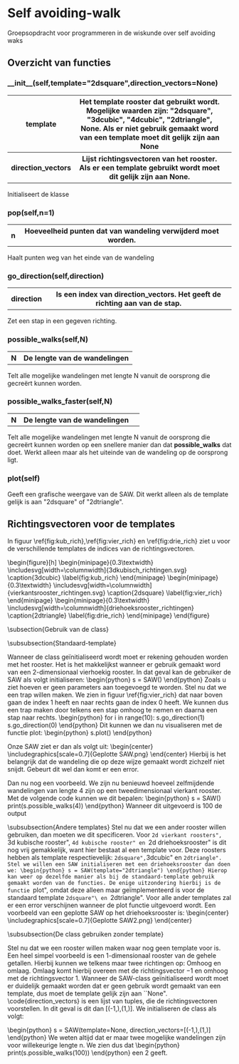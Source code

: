 <h1>Self avoiding-walk</h1>

Groepsopdracht voor programmeren in de wiskunde over self avoiding waks


<h2>Overzicht van functies</h2>

<h3>__init__(self,template="2dsquare",direction_vectors=None)</h3>
<table>
<tr><th>template<th>Het template rooster dat gebruikt wordt. Mogelijke waarden zijn: "2dsquare", "3dcubic", "4dcubic", "2dtriangle", None. Als er niet gebruik gemaakt word van een template moet dit gelijk zijn aan None<th><tr>
<tr><th>direction_vectors<th>Lijst richtingsvectoren van het rooster. Als er een template gebruikt  wordt moet dit gelijk zijn aan None.<th><tr>
</table>
Initialiseert de klasse

<h3>pop(self,n=1)</h3>
<table>
    <tr><th>n<th>Hoeveelheid punten dat van wandeling verwijderd moet worden.<th></tr>
</table>
Haalt punten weg van het einde van de wandeling
<h3>go_direction(self,direction)</h3>
<table>
    <tr><th>direction<th>Is een index van <b>direction_vectors</b>. Het geeft de richting aan van de stap.
</table>
Zet een stap in een gegeven richting.
<h3>possible_walks(self,N)</h3>
<table>
<tr><th>N</th><th>De lengte van de wandelingen</th></tr>
</table>
Telt alle mogelijke wandelingen met lengte N vanuit de oorsprong die gecreërt kunnen worden.
<h3>possible_walks_faster(self,N)</h3>
<table>
  <tr><th>N<th>De lengte van de wandelingen<th><tr>
</table>
Telt alle mogelijke wandelingen met lengte N vanuit de oorsprong die gecreërt kunnen worden op een snellere manier dan dat <b>possible_walks</b> dat doet. Werkt alleen maar als het uiteinde van de wandeling op de oorsprong ligt.
<h3>plot(self)</h3>
Geeft een grafische weergave van de SAW. Dit werkt alleen als de template gelijk is aan "2dsquare" of "2dtriangle".

<h2>Richtingsvectoren voor de templates</h2>

In figuur \ref{fig:kub_rich},\ref{fig:vier_rich} en \ref{fig:drie_rich} ziet u voor de verschillende templates de indices van de richtingsvectoren.

\begin{figure}[h]
\begin{minipage}{0.3\textwidth}
    \includesvg[width=\columnwidth]{3dkubisch_richtingen.svg}
    \caption{3dcubic}
    \label{fig:kub_rich}
\end{minipage}
\begin{minipage}{0.3\textwidth}
    \includesvg[width=\columnwidth]{vierkantsrooster_richtingen.svg}
    \caption{2dsquare}
    \label{fig:vier_rich}
\end{minipage}
\begin{minipage}{0.3\textwidth}
    \includesvg[width=\columnwidth]{driehoeksrooster_richtingen}
    \caption{2dtriangle}
    \label{fig:drie_rich}
\end{minipage}
\end{figure}

\subsection{Gebruik van de class}

\subsubsection{Standaard-template}

Wanneer de class geïnitialiseerd wordt moet er rekening gehouden worden met het rooster. Het is het makkelijkst wanneer er gebruik gemaakt word van een 2-dimensionaal vierhoekig rooster. In dat geval kan de gebruiker de SAW als volgt initialiseren:
\begin{python}
s = SAW()
\end{python}
Zoals u ziet hoeven er geen parameters aan toegevoegd te worden. Stel nu dat we een trap willen maken. We zien in figuur \ref{fig:vier_rich} dat naar boven gaan de index 1 heeft en naar rechts gaan de index 0 heeft. We kunnen dus een trap maken door telkens een stap omhoog te nemen en daarna een stap naar rechts.
\begin{python}
for i in range(10):
    s.go_direction(1)
    s.go_direction(0)
\end{python}
Dit kunnen we dan nu visualiseren met de functie plot:
\begin{python}
s.plot()
\end{python}

Onze SAW ziet er dan als volgt uit:
\begin{center}
    \includegraphics[scale=0.7]{Geplotte SAW.png}
\end{center}
Hierbij is het belangrijk dat de wandeling die op deze wijze gemaakt wordt zichzelf niet snijdt. Gebeurt dit wel dan komt er een error.

Dan nu nog een voorbeeld. We zijn nu benieuwd hoeveel zelfmijdende wandelingen van lengte 4 zijn op een tweedimensionaal vierkant rooster. Met de volgende code kunnen we dit bepalen:
\begin{python}
s = SAW()
print(s.possible_walks(4))
\end{python}
Wanneer dit uitgevoerd is 100 de output

\subsubsection{Andere templates}
Stel nu dat we een ander rooster willen gebruiken, dan moeten we dit specificeren. Voor ``2d vierkant roosters", ``3d kubische rooster", ``4d kubische rooster" en ``2d driehoeksrooster" is dit nog vrij gemakkelijk, want hier bestaat al een template voor. Deze roosters hebben als template respectievelijk: ``2dsquare",``3dcubic" en ``2dtriangle". Stel we willen een SAW initialiseren met een driehoeksrooster dan doen we:
\begin{python}
s = SAW(template="2dtriangle")
\end{python}
Hierop kan weer op dezelfde manier als bij de standaard-template gebruik gemaakt worden van de functies. De enige uitzondering hierbij is de functie ``plot", omdat deze alleen maar geïmplementeerd is voor de standaard template ``2dsquare"\ en ``2dtriangle". Voor alle ander templates zal er een error verschijnen wanneer de plot functie uitgevoerd wordt. Een voorbeeld van een geplotte SAW op het driehoeksrooster is:
\begin{center}
    \includegraphics[scale=0.7]{Geplotte SAW2.png}
\end{center}

\subsubsection{De class gebruiken zonder template}

Stel nu dat we een rooster willen maken waar nog geen template voor is. Een heel simpel voorbeeld is een 1-dimensionaal rooster van de gehele getallen. Hierbij kunnen we telkens maar twee richtingen op: Omhoog en omlaag. Omlaag komt hierbij overeen met de richtingsvector $-1$ en omhoog met de richtingsvector $1$. Wanneer de SAW-class geïnitialiseerd wordt moet er duidelijk gemaakt worden dat er geen gebruik wordt gemaakt van een template, dus moet de template gelijk zijn aan ``None". \code{direction\_vectors} is een lijst van tuples, die de richtingsvectoren voorstellen. In dit geval is dit dan [(-1,),(1,)]. We initialiseren de class als volgt:

\begin{python}
s = SAW(template=None, direction_vectors=[(-1,),(1,)]
\end{python}
We weten altijd dat er maar twee mogelijke wandelingen zijn voor willekeurige lengte n. We zien dus dat
\begin{python}
print(s.possible_walks(100))
\end{python}
een 2 geeft.
